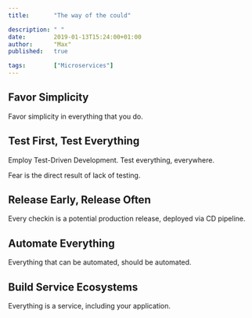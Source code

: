 ```yaml
---
title:       "The way of the could"

description: " "
date:        2019-01-13T15:24:00+01:00
author:      "Max"
published:   true

tags:        ["Microservices"]
---
```


## Favor Simplicity

Favor simplicity in everything that you do.

## Test First, Test Everything

Employ Test-Driven Development. Test everything, everywhere.

Fear is the direct result of lack of testing.

## Release Early, Release Often

Every checkin is a potential production release, deployed via CD pipeline.

## Automate Everything

Everything that can be automated, should be automated.

## Build Service Ecosystems

Everything is a service, including your application.
